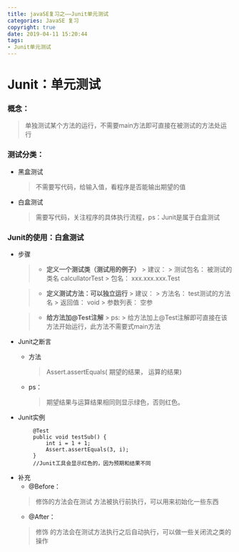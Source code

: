 ```yaml
---
title: javaSE复习之——Junit单元测试
categories: JavaSE 复习
copyright: true
date: 2019-04-11 15:20:44
tags:
- Junit单元测试
---
```

# Junit：单元测试
### 概念：
> 单独测试某个方法的运行，不需要main方法即可直接在被测试的方法处运行


### 测试分类：
- 黑盒测试
	> 不需要写代码，给输入值，看程序是否能输出期望的值
- 白盒测试
	> 需要写代码，关注程序的具体执行流程，ps：Junit是属于白盒测试

<!--more-->

### Junit的使用：白盒测试
- 步骤
	> - **定义一个测试类（测试用的例子）**
		> 建议：
		> 测试包名：	被测试的类名	calcullatorTest
		>  包名：		xxx.xxx.xxx.Test

	> - **定义测试方法：可以独立运行**
		> 建议：
		> 方法名：	test测试的方法名
		> 返回值：	void
		> 参数列表：	空参

	> - **给方法加@Test注解**
		> ps:
		> 给方法加上@Test注解即可直接在该方法开始运行，此方法不需要式main方法

- Junit之断言
	- 方法
		> Assert.assertEquals( 期望的结果， 运算的结果)
	- ps：
		> 期望结果与运算结果相同则显示绿色，否则红色。

- Junit实例
```
		@Test
		public void testSub() {
			int i = 1 + 1;
			Assert.assertEquals(3, i);
		}
		//Junit工具会显示红色的，因为预期和结果不同
```

- 补充
	- @Before：
	> 修饰的方法会在测试 方法被执行前执行，可以用来初始化一些东西
	- @After：
	> 修饰 的方法会在测试方法执行之后自动执行，可以做一些关闭流之类的操作